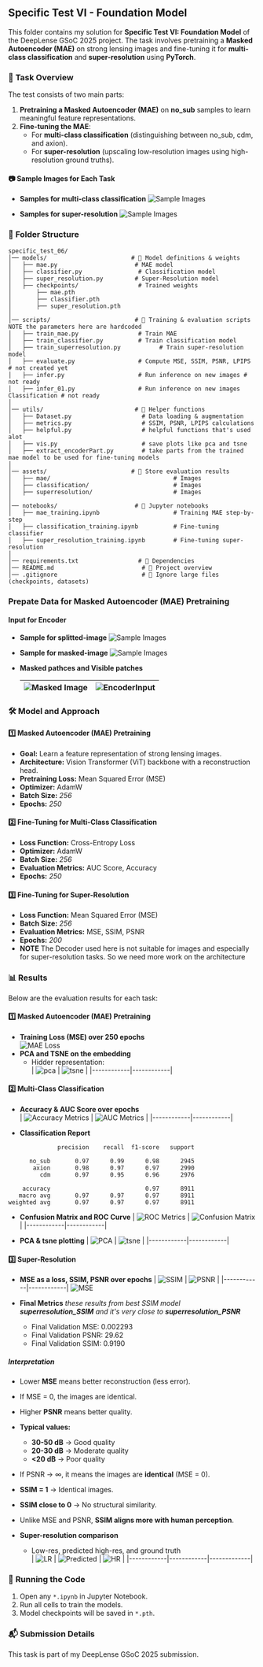 ## **Specific Test VI - Foundation Model**  

This folder contains my solution for **Specific Test VI: Foundation Model** of the DeepLense GSoC 2025 project. The task involves pretraining a **Masked Autoencoder (MAE)** on strong lensing images and fine-tuning it for **multi-class classification** and **super-resolution** using **PyTorch**.  

### 📌 **Task Overview**  
The test consists of two main parts:  
1. **Pretraining a Masked Autoencoder (MAE)** on **no_sub** samples to learn meaningful feature representations.  
2. **Fine-tuning the MAE**:  
   - For **multi-class classification** (distinguishing between no_sub, cdm, and axion).  
   - For **super-resolution** (upscaling low-resolution images using high-resolution ground truths).  

#### 📷 Sample Images for Each Task
- **Samples for multi-class classification**
   ![Sample Images](assets/classification/classSample.png)
 
- **Samples for super-resolution**
   ![Sample Images](assets/superresolution/superRsample.png)

### 📂 **Folder Structure**  
```
specific_test_06/
│── models/                        # 📂 Model definitions & weights
│   ├── mae.py                      # MAE model
│   ├── classifier.py                # Classification model
│   ├── super_resolution.py         # Super-Resolution model
│   ├── checkpoints/                 # Trained weights
│       ├── mae.pth
│       ├── classifier.pth
│       ├── super_resolution.pth
│
│── scripts/                        # 📂 Training & evaluation scripts NOTE the parameters here are hardcoded
│   ├── train_mae.py                 # Train MAE
│   ├── train_classifier.py          # Train classification model
│   ├── train_superresolution.py           # Train super-resolution model
│   ├── evaluate.py                  # Compute MSE, SSIM, PSNR, LPIPS # not created yet
│   ├── infer.py                     # Run inference on new images # not ready
│   ├── infer_01.py                  # Run inference on new images Classification # not ready
│
│── utils/                          # 📂 Helper functions
│   ├── Dataset.py                    # Data loading & augmentation
│   ├── metrics.py                    # SSIM, PSNR, LPIPS calculations
│   ├── helpful.py                    # helpful functions that's used alot
│   ├── vis.py                        # save plots like pca and tsne
│   ├── extract_encoderPart.py        # take parts from the trained mae model to be used for fine-tuning models
│
│── assets/                        # 📂 Store evaluation results
│   ├── mae/                                   # Images
│   ├── classification/                        # Images
│   ├── superresolution/                       # Images
│
│── notebooks/                      # 📂 Jupyter notebooks
│   ├── mae_training.ipynb                     # Training MAE step-by-step
│   ├── classification_training.ipynb          # Fine-tuning classifier
│   ├── super_resolution_training.ipynb        # Fine-tuning super-resolution
│
│── requirements.txt                 # 📜 Dependencies
│── README.md                         # 📜 Project overview
│── .gitignore                        # 🚫 Ignore large files (checkpoints, datasets)
```

### **Prepate Data for Masked Autoencoder (MAE) Pretraining**  

#### **Input for Encoder**
- **Sample for splitted-image**
   ![Sample Images](assets/mae/splitted_image.png)

- **Sample for masked-image**
   ![Sample Images](assets/mae/masked_image.png)

- **Masked pathces and Visible patches**

   | ![Masked Image](assets/mae/masked_patches.png) | ![EncoderInput](assets/mae/visible_patches.png) |
   |------------|-------------|


### 🛠 **Model and Approach**  
#### **1️⃣ Masked Autoencoder (MAE) Pretraining**
- **Goal:** Learn a feature representation of strong lensing images.  
- **Architecture:** Vision Transformer (ViT) backbone with a reconstruction head.  
- **Pretraining Loss:** Mean Squared Error (MSE)
- **Optimizer:** AdamW 
- **Batch Size:** *256*
- **Epochs:** *250*

#### **2️⃣ Fine-Tuning for Multi-Class Classification**
- **Loss Function:** Cross-Entropy Loss  
- **Optimizer:** AdamW 
- **Batch Size:** *256*
- **Evaluation Metrics:** AUC Score, Accuracy  
- **Epochs:** *250*

#### **3️⃣ Fine-Tuning for Super-Resolution**
- **Loss Function:** Mean Squared Error (MSE)
- **Batch Size:** *256*
- **Evaluation Metrics:** MSE, SSIM, PSNR  
- **Epochs:** *200*
- **NOTE** The Decoder used here is not suitable for images and especially for super-resolution tasks. So we need more work on the architecture

### 📊 **Results**  
Below are the evaluation results for each task:  

#### **1️⃣ Masked Autoencoder (MAE) Pretraining**  
- **Training Loss (MSE) over 250 epochs**  
  ![MAE Loss](assets/mae/MAE_Losses.png)  
- **PCA and TSNE on the embedding**  
  - Hidder representation:  
    | ![pca](assets/mae/pca_plot.png) | ![tsne](assets/mae/tsne_plot.png) |
    |------------|------------|

#### **2️⃣ Multi-Class Classification**  
- **Accuracy & AUC Score over epochs**  
    | ![Accuracy Metrics](assets/classification/Accuracies.png) | ![AUC Metrics](assets/classification/AUC.png) |
    |------------|------------|

- **Classification Report**
```
              precision    recall  f1-score   support

      no_sub       0.97      0.99      0.98      2945
       axion       0.98      0.97      0.97      2990
         cdm       0.97      0.95      0.96      2976

    accuracy                           0.97      8911
   macro avg       0.97      0.97      0.97      8911
weighted avg       0.97      0.97      0.97      8911
```

- **Confusion Matrix and ROC Curve**
    | ![ROC Metrics](assets/classification/ROC_curve.png) | ![Confusion Matrix](assets/classification/confusion_matrix.png) |
    |------------|------------|

- **PCA & tsne plotting**
    | ![PCA](assets/classification/pca_plot.png) | ![tsne](assets/classification/tsne_plot.png) |
    |------------|------------|

#### **3️⃣ Super-Resolution**
- **MSE as a loss, SSIM, PSNR over epochs**
      | ![SSIM](assets/superresolution/SSIM.png) | ![PSNR](assets/superresolution/PSNR.png) |
    |------------|------------|
  ![MSE](assets/superresolution/MAE_Losses.png)

- **Final Metrics** *these results from best SSIM model **superresolution_SSIM** and it's very close to **superresolution_PSNR***
     - Final Validation MSE: 0.002293
     - Final Validation PSNR: 29.62
     - Final Validation SSIM: 0.9190
##### **Interpretation**

- Lower **MSE** means better reconstruction (less error).
- If MSE = 0, the images are identical.

- Higher **PSNR** means better quality.
- **Typical values:**
  - **30-50 dB** → Good quality
  - **20-30 dB** → Moderate quality
  - **<20 dB** → Poor quality
- If PSNR → ∞, it means the images are **identical** (MSE = 0).

- **SSIM = 1** → Identical images.
- **SSIM close to 0** → No structural similarity.
- Unlike MSE and PSNR, **SSIM aligns more with human perception**.

- **Super-resolution comparison**  
  - Low-res, predicted high-res, and ground truth  
    | ![LR](assets/superresolution/lr_image.png) | ![Predicted](assets/superresolution/superResoluted.png) | ![HR](assets/superresolution/hr_image.png) |
    |------------|------------|-------------|

### 🚀 **Running the Code**  
1. Open any `*.ipynb` in Jupyter Notebook.
2. Run all cells to train the models.
3. Model checkpoints will be saved in `*.pth`.

### 📬 **Submission Details**
This task is part of my DeepLense GSoC 2025 submission.